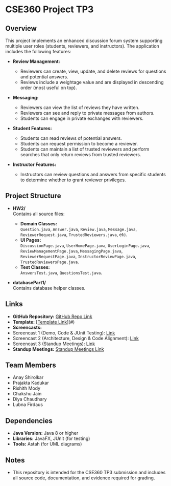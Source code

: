 # CSE360 Project TP3

## Overview

This project implements an enhanced discussion forum system supporting multiple user roles (students, reviewers, and instructors). The application includes the following features:

- **Review Management:**  
  - Reviewers can create, view, update, and delete reviews for questions and potential answers.
  - Reviews include a weightage value and are displayed in descending order (most useful on top).

- **Messaging:**  
  - Reviewers can view the list of reviews they have written.
  - Reviewers can see and reply to private messages from authors.
  - Students can engage in private exchanges with reviewers.

- **Student Features:**  
  - Students can read reviews of potential answers.
  - Students can request permission to become a reviewer.
  - Students can maintain a list of trusted reviewers and perform searches that only return reviews from trusted reviewers.

- **Instructor Features:**  
  - Instructors can review questions and answers from specific students to determine whether to grant reviewer privileges.

## Project Structure

- **HW2/**  
  Contains all source files:
  - **Domain Classes:**  
    `Question.java`, `Answer.java`, `Review.java`, `Message.java`, `ReviewerRequest.java`, `TrustedReviewers.java`, etc.
  - **UI Pages:**  
    `DiscussionPage.java`, `UserHomePage.java`, `UserLoginPage.java`, `ReviewManagementPage.java`, `MessagingPage.java`, `ReviewerRequestPage.java`, `InstructorReviewPage.java`, `TrustedReviewersPage.java`.
  - **Test Classes:**  
    `AnswersTest.java`, `QuestionsTest.java`.

- **databasePart1/**  
  Contains database helper classes.
## Links

- **GitHub Repository:** [GitHub Repo Link](#)
- **Template:** [[Template Link](https://arizonastateu-my.sharepoint.com/:w:/g/personal/lfirdaus_sundevils_asu_edu/EbuToRTFtllJpkD7UWVzdWYB1HzZGu38KzH7ULKUcFxoUg)](#)
- **Screencasts:**  
- Screencast 1 (Demo, Code & JUnit Testing): [Link](Team_Project_Repo/TP3/Screencasts)  
- Screencast 2 (Architecture, Design & Code Alignment): [Link](Team_Project_Repo/TP3/Screencasts)  
- Screencast 3 (Standup Meetings): [Link](Team_Project_Repo/TP3/Screencasts)
- **Standup Meetings:** [Standup Meetings Link](#)

## Team Members

- Anay Shirolkar
- Prajakta Kadukar
- Rishith Mody
- Chakshu Jain
- Diya Chaudhary
- Lubna Firdaus

## Dependencies

- **Java Version:** Java 8 or higher  
- **Libraries:** JavaFX, JUnit (for testing)  
- **Tools:** Astah (for UML diagrams)

## Notes
- This repository is intended for the CSE360 TP3 submission and includes all source code, documentation, and evidence required for grading.
